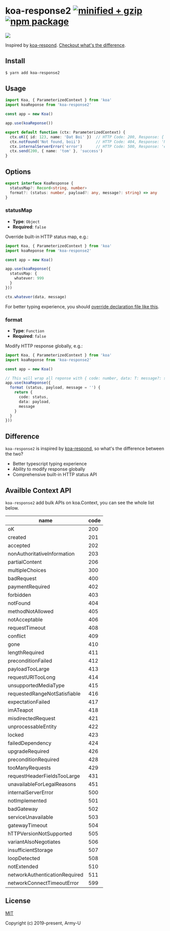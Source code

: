 # koa-response2 [![minified + gzip](https://badgen.net/bundlephobia/minzip/koa-response2)](https://bundlephobia.com/result?p=koa-response2) [![npm package](https://flat.badgen.net/npm/v/koa-response2)](https://www.npmjs.com/package/koa-response2)

<img src="https://i.imgur.com/tlrSYYr.png" />

Inspired by [koa-respond](https://github.com/jeffijoe/koa-respond). [Checkout what's the difference](#Difference).

## Install

```bash
$ yarn add koa-response2
```

## Usage

```typescript
import Koa, { ParameterizedContext } from 'koa'
import koaReponse from 'koa-response2'

const app = new Koa()

app.use(koaReponse())

export default function (ctx: ParameterizedContext) {
  ctx.oK({ id: 123, name: 'Dat Boi' })  // HTTP Code: 200, Response: { id: 123, name: 'Dat Boi' }
  ctx.notFound('Not found, boii')       // HTTP Code: 404, Response: 'Not found, boii'
  ctx.internalServerError('error')      // HTTP Code: 500, Response: 'error'
  ctx.send(200, { name: 'tom' }, 'success')
}
```

## Options

```typescript
export interface KoaResponse {
  statusMap?: Record<string, number>
  format?: (status: number, payload?: any, message?: string) => any
}
```

### statusMap

- **Type**: `Object`
- **Required**: `false`

Override built-in HTTP status map, e.g.: 

```typescript
import Koa, { ParameterizedContext } from 'koa'
import koaReponse from 'koa-response2'

const app = new Koa()

app.use(koaReponse({
  statusMap: {
    whatever: 999
  }
}))

ctx.whatever(data, message)
```

For better typing experience, you should [override declaration file like this](https://github.com/Army-U/koa-response2/blob/develop/koa.d.ts).

### format

- **Type**: `Function`
- **Required**: `false`

Modify HTTP response globally, e.g.:

```typescript
import Koa, { ParameterizedContext } from 'koa'
import koaReponse from 'koa-response2'

const app = new Koa()

// This will wrap all reponse with { code: number, data: T: message?: string } construct.
app.use(koaReponse({
  format (status, payload, message = '') {
    return {
      code: status,
      data: payload,
      message
    }
  }
}))
```

## Difference

`koa-response2` is inspired by [koa-respond](https://github.com/jeffijoe/koa-respond), so what's the difference between the two?

- Better typescript typing experience
- Ability to modify response globally
- Comprehensive built-in HTTP status API

## Availble Context API

`koa-response2` add bulk APIs on koa.Context, you can see the whole list below.

| name                          | code |
|-------------------------------|------|
| oK                            | 200  |
| created                       | 201  |
| accepted                      | 202  |
| nonAuthoritativeInformation   | 203  |
| partialContent                | 206  |
| multipleChoices               | 300  |
| badRequest                    | 400  |
| paymentRequired               | 402  |
| forbidden                     | 403  |
| notFound                      | 404  |
| methodNotAllowed              | 405  |
| notAcceptable                 | 406  |
| requestTimeout                | 408  |
| conflict                      | 409  |
| gone                          | 410  |
| lengthRequired                | 411  |
| preconditionFailed            | 412  |
| payloadTooLarge               | 413  |
| requestURITooLong             | 414  |
| unsupportedMediaType          | 415  |
| requestedRangeNotSatisfiable  | 416  |
| expectationFailed             | 417  |
| imATeapot                     | 418  |
| misdirectedRequest            | 421  |
| unprocessableEntity           | 422  |
| locked                        | 423  |
| failedDependency              | 424  |
| upgradeRequired               | 426  |
| preconditionRequired          | 428  |
| tooManyRequests               | 429  |
| requestHeaderFieldsTooLarge   | 431  |
| unavailableForLegalReasons    | 451  |
| internalServerError           | 500  |
| notImplemented                | 501  |
| badGateway                    | 502  |
| serviceUnavailable            | 503  |
| gatewayTimeout                | 504  |
| hTTPVersionNotSupported       | 505  |
| variantAlsoNegotiates         | 506  |
| insufficientStorage           | 507  |
| loopDetected                  | 508  |
| notExtended                   | 510  |
| networkAuthenticationRequired | 511  |
| networkConnectTimeoutError    | 599  |

## License

[MIT](https://opensource.org/licenses/MIT)

Copyright (c) 2019-present, Army-U
